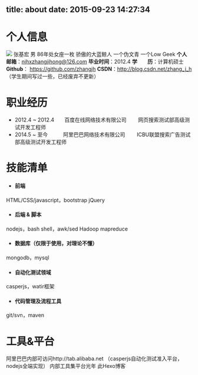 title: about
date: 2015-09-23 14:27:34
---
# 个人信息
![](http://www.5941740.cn/images/default_avatar.jpg)
张基宏 男 86年处女座一枚 骄傲的大蓝鲸人
一个伪文青 一个Low Geek
**个人邮箱**：njhxzhangjihong@126.com
**毕业时间**：2012.4
**学　　历**：计算机硕士
**Github**： https://github.com/zhangjh
**CSDN**：http://blog.csdn.net/zhang_j_h （学生期间写过一些，已经废弃不更新）

# 职业经历
- 2012.4 ~ 2012.4　　百度在线网络技术有限公司 　　网页搜索测试部高级测试开发工程师
- 2014.5 ~ 至今　　　阿里巴巴网络技术有限公司 　　ICBU联盟搜索广告测试部高级测试开发工程师

# 技能清单
- #### 前端
HTML/CSS/javascript，bootstrap
jQuery

- #### 后端 & 脚本
nodejs，bash shell，awk/sed
Hadoop mapreduce

- #### 数据库（仅限于使用，对理论不懂）
mongodb，mysql

- #### 自动化测试领域
casperjs，watir框架

- #### 代码管理及流程工具
git/svn，maven

# 工具&平台
阿里巴巴内部可访问http://tab.alibaba.net （casperjs自动化测试准入平台，nodejs全端实现）
内部工具集平台光年
此Hexo博客
